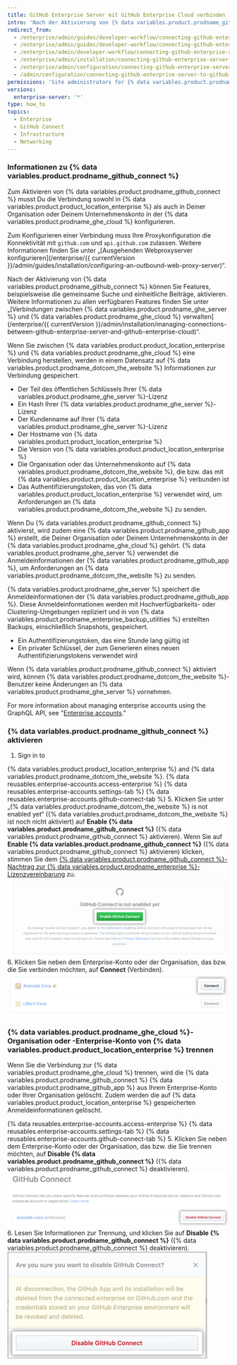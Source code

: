 ```yaml
---
title: GitHub Enterprise Server mit GitHub Enterprise Cloud verbinden
intro: 'Nach der Aktivierung von {% data variables.product.prodname_github_connect %} können Sie bestimmte Features und Workflows zwischen {% data variables.product.product_location_enterprise %} und {% data variables.product.prodname_ghe_cloud %} freigeben.'
redirect_from:
  - /enterprise/admin/guides/developer-workflow/connecting-github-enterprise-to-github-com/
  - /enterprise/admin/guides/developer-workflow/connecting-github-enterprise-server-to-github-com
  - /enterprise/admin/developer-workflow/connecting-github-enterprise-server-to-githubcom/
  - /enterprise/admin/installation/connecting-github-enterprise-server-to-github-enterprise-cloud
  - /enterprise/admin/configuration/connecting-github-enterprise-server-to-github-enterprise-cloud
  - /admin/configuration/connecting-github-enterprise-server-to-github-enterprise-cloud
permissions: 'Site administrators for {% data variables.product.prodname_ghe_server %} who are also owners of a {% data variables.product.prodname_ghe_cloud %} organization or enterprise account can enable {% data variables.product.prodname_github_connect %}.'
versions:
  enterprise-server: '*'
type: how_to
topics:
  - Enterprise
  - GitHub Connect
  - Infrastructure
  - Networking
---
```

### Informationen zu {% data variables.product.prodname_github_connect %}

Zum Aktivieren von {% data variables.product.prodname_github_connect %} musst Du die Verbindung sowohl in {% data variables.product.product_location_enterprise %} als auch in Deiner Organisation oder Deinem Unternehmenskonto in der {% data variables.product.prodname_ghe_cloud %} konfigurieren.

Zum Konfigurieren einer Verbindung muss Ihre Proxykonfiguration die Konnektivität mit `github.com` und `api.github.com` zulassen. Weitere Informationen finden Sie unter „[Ausgehenden Webproxyserver konfigurieren](/enterprise/{{ currentVersion }}/admin/guides/installation/configuring-an-outbound-web-proxy-server)“.

Nach der Aktivierung von {% data variables.product.prodname_github_connect %} können Sie Features, beispielsweise die gemeinsame Suche und einheitliche Beiträge, aktivieren. Weitere Informationen zu allen verfügbaren Features finden Sie unter „[Verbindungen zwischen {% data variables.product.prodname_ghe_server %} und {% data variables.product.prodname_ghe_cloud %} verwalten](/enterprise/{{ currentVersion }}/admin/installation/managing-connections-between-github-enterprise-server-and-github-enterprise-cloud)“.

Wenn Sie zwischen {% data variables.product.product_location_enterprise %} und {% data variables.product.prodname_ghe_cloud %} eine Verbindung herstellen, werden in einem Datensatz auf {% data variables.product.prodname_dotcom_the_website %} Informationen zur Verbindung gespeichert.
- Der Teil des öffentlichen Schlüssels Ihrer {% data variables.product.prodname_ghe_server %}-Lizenz
- Ein Hash Ihrer {% data variables.product.prodname_ghe_server %}-Lizenz
- Der Kundenname auf Ihrer {% data variables.product.prodname_ghe_server %}-Lizenz
- Der Hostname von {% data variables.product.product_location_enterprise %}
- Die Version von {% data variables.product.product_location_enterprise %}
- Die Organisation oder das Unternehmenskonto auf {% data variables.product.prodname_dotcom_the_website %}, die bzw. das mit {% data variables.product.product_location_enterprise %} verbunden ist
- Das Authentifizierungstoken, das von {% data variables.product.product_location_enterprise %} verwendet wird, um Anforderungen an {% data variables.product.prodname_dotcom_the_website %} zu senden.

Wenn Du {% data variables.product.prodname_github_connect %} aktivierst, wird zudem eine {% data variables.product.prodname_github_app %} erstellt, die Deiner Organisation oder Deinem Unternehmenskonto in der {% data variables.product.prodname_ghe_cloud %} gehört. {% data variables.product.prodname_ghe_server %} verwendet die Anmeldeinformationen der {% data variables.product.prodname_github_app %}, um Anforderungen an {% data variables.product.prodname_dotcom_the_website %} zu senden.

{% data variables.product.prodname_ghe_server %} speichert die Anmeldeinformationen der {% data variables.product.prodname_github_app %}. Diese Anmeldeinformationen werden mit Hochverfügbarkeits- oder Clustering-Umgebungen repliziert und in von {% data variables.product.prodname_enterprise_backup_utilities %} erstellten Backups, einschließlich Snapshots, gespeichert.
- Ein Authentifizierungstoken, das eine Stunde lang gültig ist
- Ein privater Schlüssel, der zum Generieren eines neuen Authentifizierungstokens verwendet wird

Wenn {% data variables.product.prodname_github_connect %} aktiviert wird, können {% data variables.product.prodname_dotcom_the_website %}-Benutzer keine Änderungen an {% data variables.product.prodname_ghe_server %} vornehmen.

For more information about managing enterprise accounts using the GraphQL API, see "[Enterprise accounts](/graphql/guides/managing-enterprise-accounts)."
### {% data variables.product.prodname_github_connect %} aktivieren

1. Sign in to

{% data variables.product.product_location_enterprise %} and {% data variables.product.prodname_dotcom_the_website %}.
{% data reusables.enterprise-accounts.access-enterprise %}
{% data reusables.enterprise-accounts.settings-tab %}
{% data reusables.enterprise-accounts.github-connect-tab %}
5. Klicken Sie unter „{% data variables.product.prodname_dotcom_the_website %} is not enabled yet“ ({% data variables.product.prodname_dotcom_the_website %} ist noch nicht aktiviert) auf **Enable {% data variables.product.prodname_github_connect %}** ({% data variables.product.prodname_github_connect %} aktivieren). Wenn Sie auf **Enable {% data variables.product.prodname_github_connect %}** ({% data variables.product.prodname_github_connect %} aktivieren) klicken, stimmen Sie dem <a href="/articles/github-connect-addendum-to-the-github-enterprise-license-agreement/" class="dotcom-only">{% data variables.product.prodname_github_connect %}-Nachtrag zur {% data variables.product.prodname_enterprise %}-Lizenzvereinbarung</a> zu. ![Schaltfläche „Enable GitHub Connect“ (GitHub Connect aktivieren)](/assets/images/enterprise/business-accounts/enable-github-connect-button.png)
6. Klicken Sie neben dem Enterprise-Konto oder der Organisation, das bzw. die Sie verbinden möchten, auf **Connect** (Verbinden). ![Schaltfläche „Connect“ (Verbinden) neben einem Enterprise-Konto oder Geschäft](/assets/images/enterprise/business-accounts/choose-enterprise-or-org-connect.png)

### {% data variables.product.prodname_ghe_cloud %}-Organisation oder -Enterprise-Konto von {% data variables.product.product_location_enterprise %} trennen

Wenn Sie die Verbindung zur {% data variables.product.prodname_ghe_cloud %} trennen, wird die {% data variables.product.prodname_github_connect %} {% data variables.product.prodname_github_app %} aus Ihrem Enterprise-Konto oder Ihrer Organisation gelöscht. Zudem werden die auf {% data variables.product.product_location_enterprise %} gespeicherten Anmeldeinformationen gelöscht.

{% data reusables.enterprise-accounts.access-enterprise %}
{% data reusables.enterprise-accounts.settings-tab %}
{% data reusables.enterprise-accounts.github-connect-tab %}
5. Klicken Sie neben dem Enterprise-Konto oder der Organisation, das bzw. die Sie trennen möchten, auf **Disable {% data variables.product.prodname_github_connect %}** ({% data variables.product.prodname_github_connect %} deaktivieren). ![Schaltfläche „Disable GitHub Connect“ (GitHub Connect deaktivieren) neben dem Namen eines Enterprise-Kontos oder einer Organisation](/assets/images/enterprise/business-accounts/disable-github-connect-button.png)
6. Lesen Sie Informationen zur Trennung, und klicken Sie auf **Disable {% data variables.product.prodname_github_connect %}** ({% data variables.product.prodname_github_connect %} deaktivieren). ![Modalfenster mit Warnhinweisen zur Trennung und Schaltfläche zur Bestätigung](/assets/images/enterprise/business-accounts/confirm-disable-github-connect.png)
